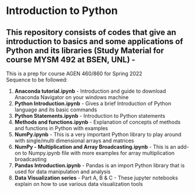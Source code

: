 # Introduction to Python
## This repository consists of codes that give an introduction to basics and some applications of Python and its libraries (Study Material for course MYSM 492 at BSEN, UNL) -
This is a prep for course AGEN 460/860 for Spring 2022<br>
Sequence to be followed:
  1. <b>Anaconda tutorial.ipynb</b> - Introduction and guide to download Anaconda Navigator on your windows machine
  2. <b>Python Introduction.ipynb</b> - Gives a brief Introduction of Python language and its basic commands
  3. <b>Python Statements.ipynb</b> - Introduction to Python statements
  4. <b>Methods and functions.ipynb</b> - Explanation of concepts of methods and functions in Python with examples
  5. <b>NumPy.ipynb</b> - This is a very important Python library to play around with single/multi dimensional arrays and matrices
  6. <b>NumPy - Multiplication and Array Broadcasting.ipynb</b> - This is an add-on to Numpy.ipynb file with more examples for array multiplication broadcasting
  7. <b>Pandas Introduction.ipynb</b> - Pandas is an import Python library that is used for data manipulation and analysis
  8. <b>Data Visualization series</b> - Part A, B & C - These jupyter notebooks explain on how to use various data visualization tools
